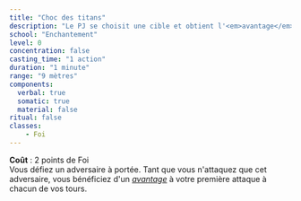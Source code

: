 ```yaml
---
title: "Choc des titans"
description: "Le PJ se choisit une cible et obtient l'<em>avantage</em> contre elle une fois par tour."
school: "Enchantement"
level: 0
concentration: false
casting_time: "1 action"
duration: "1 minute"
range: "9 mètres"
components:
  verbal: true
  somatic: true
  material: false
ritual: false
classes:
    - Foi
---
```

**Coût** : 2 points de Foi  
Vous défiez un adversaire à portée. Tant que vous n'attaquez que cet adversaire, vous bénéficiez d'un [_avantage_](/utiliser-les-caracteristiques/#avantage-et-desavantage) à votre première attaque à chacun de vos tours.
